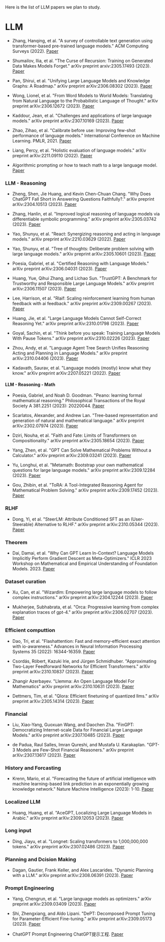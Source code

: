 Here is the list of LLM papers we plan to study.

# LLM

* Zhang, Hanqing, et al. "A survey of controllable text generation using transformer-based pre-trained language models." ACM Computing Surveys (2022). [Paper](https://dl.acm.org/doi/10.1145/3617680)

* Shumailov, Ilia, et al. "The Curse of Recursion: Training on Generated Data Makes Models Forget." arXiv preprint arxiv:2305.17493 (2023). [Paper](https://arxiv.org/abs/2305.17493)

* Pan, Shirui, et al. "Unifying Large Language Models and Knowledge Graphs: A Roadmap." arXiv preprint arXiv:2306.08302 (2023). [Paper](https://arxiv.org/abs/2306.08302)

* Wong, Lionel, et al. "From Word Models to World Models: Translating from Natural Language to the Probabilistic Language of Thought." arXiv preprint arXiv:2306.12672 (2023). [Paper](https://arxiv.org/abs/2306.12672)

* Kaddour, Jean, et al. "Challenges and applications of large language models." arXiv preprint arXiv:2307.10169 (2023). [Paper](https://arxiv.org/abs/2307.10169)

* Zhao, Zihao, et al. "Calibrate before use: Improving few-shot performance of language models." International Conference on Machine Learning. PMLR, 2021. [Paper](https://proceedings.mlr.press/v139/zhao21c.html)

* Liang, Percy, et al. "Holistic evaluation of language models." arXiv preprint arXiv:2211.09110 (2022). [Paper](https://arxiv.org/abs/2211.09110)

* Algorithmic prompting or how to teach math to a large language model.
 [Paper](https://the-decoder.com/how-to-teach-math-to-a-large-language-model/)



### LLM - Reasoning

* Zheng, Shen, Jie Huang, and Kevin Chen-Chuan Chang. "Why Does ChatGPT Fall Short in Answering Questions Faithfully?." arXiv preprint arXiv:2304.10513 (2023). [Paper](https://arxiv.org/abs/2304.10513)

* Zhang, Hanlin, et al. "Improved logical reasoning of language models via differentiable symbolic programming." arXiv preprint arXiv:2305.03742 (2023). [Paper](https://arxiv.org/abs/2305.03742)

* Yao, Shunyu, et al. "React: Synergizing reasoning and acting in language models." arXiv preprint arXiv:2210.03629 (2022). [Paper](https://arxiv.org/abs/2210.03629)

* Yao, Shunyu, et al. "Tree of thoughts: Deliberate problem solving with large language models." arXiv preprint arXiv:2305.10601 (2023). [Paper](https://arxiv.org/abs/2305.10601)

* Poesia, Gabriel, et al. "Certified Reasoning with Language Models." arXiv preprint arXiv:2306.04031 (2023). [Paper](https://arxiv.org/abs/2306.04031)

* Huang, Yue, Qihui Zhang, and Lichao Sun. "TrustGPT: A Benchmark for Trustworthy and Responsible Large Language Models." arXiv preprint arXiv:2306.11507 (2023). [Paper](https://arxiv.org/abs/2306.11507)

* Lee, Harrison, et al. "Rlaif: Scaling reinforcement learning from human feedback with ai feedback." arXiv preprint arXiv:2309.00267 (2023). [Paper](https://arxiv.org/abs/2309.00267)

* Huang, Jie, et al. "Large Language Models Cannot Self-Correct Reasoning Yet." arXiv preprint arXiv:2310.01798 (2023). [Paper](https://arxiv.org/abs/2310.01798)

* Goyal, Sachin, et al. "Think before you speak: Training Language Models With Pause Tokens." arXiv preprint arXiv:2310.02226 (2023). [Paper](https://arxiv.org/abs/2310.02226?trk=public_post_comment-text)

* Zhou, Andy, et al. "Language Agent Tree Search Unifies Reasoning Acting and Planning in Language Models." arXiv preprint arXiv:2310.04406 (2023). [Paper](https://arxiv.org/abs/2310.04406)

* Kadavath, Saurav, et al. "Language models (mostly) know what they know." arXiv preprint arXiv:2207.05221 (2022). [Paper](https://arxiv.org/abs/2207.05221)



#### LLM - Reasoning - Math

* Poesia, Gabriel, and Noah D. Goodman. "Peano: learning formal mathematical reasoning." Philosophical Transactions of the Royal Society A 381.2251 (2023): 20220044. [Paper](https://royalsocietypublishing.org/doi/full/10.1098/rsta.2022.0044)

* Scarlatos, Alexander, and Andrew Lan. "Tree-based representation and generation of natural and mathematical language." arXiv preprint arXiv:2302.07974 (2023). [Paper](https://arxiv.org/abs/2302.07974)

* Dziri, Nouha, et al. "Faith and Fate: Limits of Transformers on Compositionality." arXiv preprint arXiv:2305.18654 (2023). [Paper](https://arxiv.org/abs/2305.18654)

* Yang, Zhen, et al. "GPT Can Solve Mathematical Problems Without a Calculator." arXiv preprint arXiv:2309.03241 (2023). [Paper](https://arxiv.org/abs/2309.03241)

* Yu, Longhui, et al. "Metamath: Bootstrap your own mathematical questions for large language models." arXiv preprint arXiv:2309.12284 (2023). [Paper](https://arxiv.org/abs/2309.12284)

* Gou, Zhibin, et al. "ToRA: A Tool-Integrated Reasoning Agent for Mathematical Problem Solving." arXiv preprint arXiv:2309.17452 (2023). [Paper](https://arxiv.org/abs/2309.17452)



### RLHF

* Dong, Yi, et al. "SteerLM: Attribute Conditioned SFT as an (User-Steerable) Alternative to RLHF." arXiv preprint arXiv:2310.05344 (2023). [Paper](https://arxiv.org/abs/2310.05344)

### Theorem

* Dai, Damai, et al. "Why Can GPT Learn In-Context? Language Models Implicitly Perform Gradient Descent as Meta-Optimizers." ICLR 2023 Workshop on Mathematical and Empirical Understanding of Foundation Models. 2023. [Paper](https://openreview.net/forum?id=fzbHRjAd8U)

### Dataset curation

* Xu, Can, et al. "Wizardlm: Empowering large language models to follow complex instructions." arXiv preprint arXiv:2304.12244 (2023). [Paper](https://arxiv.org/abs/2304.12244)

* Mukherjee, Subhabrata, et al. "Orca: Progressive learning from complex explanation traces of gpt-4." arXiv preprint arXiv:2306.02707 (2023). [Paper](https://arxiv.org/abs/2306.02707)

  
### Efficient computtion

* Dao, Tri, et al. "Flashattention: Fast and memory-efficient exact attention with io-awareness." Advances in Neural Information Processing Systems 35 (2022): 16344-16359. [Paper](https://proceedings.neurips.cc/paper_files/paper/2022/hash/67d57c32e20fd0a7a302cb81d36e40d5-Abstract-Conference.html)

* Csordás, Róbert, Kazuki Irie, and Jürgen Schmidhuber. "Approximating Two-Layer Feedforward Networks for Efficient Transformers." arXiv preprint arXiv:2310.10837 (2023). [Paper](https://arxiv.org/abs/2310.10837)

* Zhangir Azerbayev. "Llemma: An Open Language Model For Mathematics" arXiv preprint arXiv:2310.10631 (2023). [Paper](https://arxiv.org/abs/2310.10631)

* Dettmers, Tim, et al. "Qlora: Efficient finetuning of quantized llms." arXiv preprint arXiv:2305.14314 (2023). [Paper](https://arxiv.org/abs/2305.14314)


### Financial

* Liu, Xiao-Yang, Guoxuan Wang, and Daochen Zha. "FinGPT: Democratizing Internet-scale Data for Financial Large Language Models." arXiv preprint arXiv:2307.10485 (2023). [Paper](https://arxiv.org/abs/2307.10485)

* de Padua, Raul Salles, Imran Qureshi, and Mustafa U. Karakaplan. "GPT-3 Models are Few-Shot Financial Reasoners." arXiv preprint arXiv:2307.13617 (2023). [Paper](https://arxiv.org/abs/2307.13617)

### History and Forcasting

* Krenn, Mario, et al. "Forecasting the future of artificial intelligence with machine learning-based link prediction in an exponentially growing knowledge network." Nature Machine Intelligence (2023): 1-10. [Paper](https://www.nature.com/articles/s42256-023-00735-0)

### Localized LLM

* Huang, Huang, et al. "AceGPT, Localizing Large Language Models in Arabic." arXiv preprint arXiv:2309.12053 (2023). [Paper](https://arxiv.org/abs/2309.12053)

### Long input

* Ding, Jiayu, et al. "Longnet: Scaling transformers to 1,000,000,000 tokens." arXiv preprint arXiv:2307.02486 (2023). [Paper](https://arxiv.org/abs/2307.02486)


### Planning and Dcision Making

* Dagan, Gautier, Frank Keller, and Alex Lascarides. "Dynamic Planning with a LLM." arXiv preprint arXiv:2308.06391 (2023). [Paper](https://arxiv.org/pdf/2308.06391.pdf)

### Prompt Engineering

* Yang, Chengrun, et al. "Large language models as optimizers." arXiv preprint arXiv:2309.03409 (2023). [Paper](https://arxiv.org/abs/2309.03409)

* Shi, Zhengxiang, and Aldo Lipani. "DePT: Decomposed Prompt Tuning for Parameter-Efficient Fine-tuning." arXiv preprint arXiv:2309.05173 (2023). [Paper](https://arxiv.org/abs/2309.05173)

* ChatGPT Prompt Engineering ChatGPT提示工程. [Paper](https://www.promptingguide.ai/zh/models/chatgpt)





